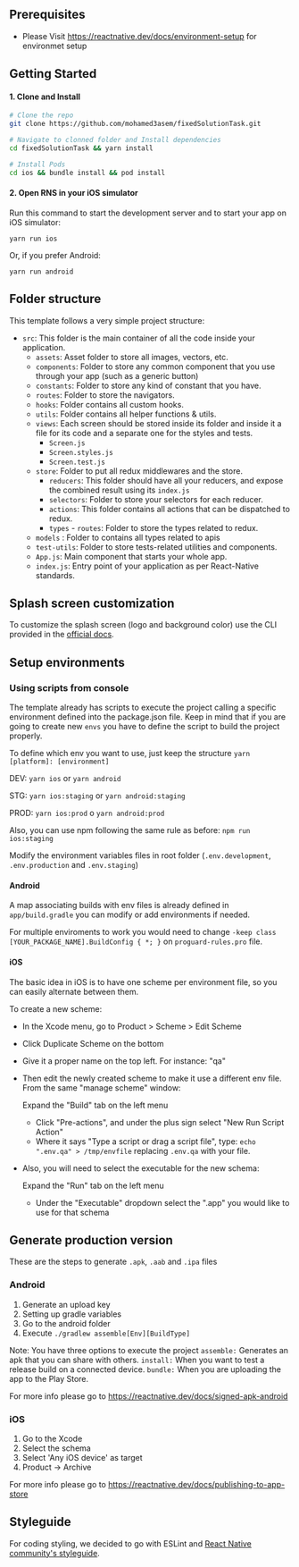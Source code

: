 ## Prerequisites

- Please Visit https://reactnative.dev/docs/environment-setup for environmet setup

## Getting Started

#### 1. Clone and Install

```bash
# Clone the repo
git clone https://github.com/mohamed3asem/fixedSolutionTask.git

# Navigate to clonned folder and Install dependencies
cd fixedSolutionTask && yarn install

# Install Pods
cd ios && bundle install && pod install
```

#### 2. Open RNS in your iOS simulator

Run this command to start the development server and to start your app on iOS simulator:
```
yarn run ios
```

Or, if you prefer Android:
```
yarn run android
```

## Folder structure

This template follows a very simple project structure:

- `src`: This folder is the main container of all the code inside your application.
  - `assets`: Asset folder to store all images, vectors, etc.
  - `components`: Folder to store any common component that you use through your app (such as a generic button)
  - `constants`: Folder to store any kind of constant that you have.
  - `routes`: Folder to store the navigators.  
  - `hooks`: Folder contains all custom hooks. 
  - `utils`: Folder contains all helper functions & utils.  
  - `views`: Each screen should be stored inside its folder and inside it a file for its code and a separate one for the styles and tests.
      - `Screen.js`
      - `Screen.styles.js`
      - `Screen.test.js`
  - `store`: Folder to put all redux middlewares and the store.
    - `reducers`: This folder should have all your reducers, and expose the combined result using its `index.js`
    - `selectors`: Folder to store your selectors for each reducer.
    - `actions`: This folder contains all actions that can be dispatched to redux.
    - `types`   - `routes`: Folder to store the types related to redux.
  - `models` : Folder to contains all types related to apis
  - `test-utils`: Folder to store tests-related utilities and components.
  - `App.js`: Main component that starts your whole app.
  - `index.js`: Entry point of your application as per React-Native standards.

## Splash screen customization

To customize the splash screen (logo and background color) use the CLI provided in the [official docs](https://github.com/zoontek/react-native-bootsplash#assets-generation).

## Setup environments

### Using scripts from console

The template already has scripts to execute the project calling a specific environment defined into the package.json file. Keep in mind that if you are going to create new `envs` you have to define the script to build the project properly.

To define which env you want to use, just keep the structure `yarn [platform]: [environment]`


DEV: `yarn ios` or `yarn android`

STG: `yarn ios:staging` or `yarn android:staging`

PROD: `yarn ios:prod` o `yarn android:prod`

Also, you can use npm following the same rule as before: `npm run ios:staging`

Modify the environment variables files in root folder (`.env.development`, `.env.production` and `.env.staging`)


#### Android

A map associating builds with env files is already defined in `app/build.gradle` you can modify or add environments if needed.

For multiple enviroments to work you would need to change `-keep class [YOUR_PACKAGE_NAME].BuildConfig { *; }` on `proguard-rules.pro` file.

#### iOS

The basic idea in iOS is to have one scheme per environment file, so you can easily alternate between them.

To create a new scheme:

- In the Xcode menu, go to Product > Scheme > Edit Scheme
- Click Duplicate Scheme on the bottom
- Give it a proper name on the top left. For instance: "qa"
- Then edit the newly created scheme to make it use a different env file. From the same "manage scheme" window:

  Expand the "Build" tab on the left menu
  - Click "Pre-actions", and under the plus sign select "New Run Script Action"
  - Where it says "Type a script or drag a script file", type: `echo ".env.qa" > /tmp/envfile` replacing `.env.qa` with your file.
- Also, you will need to select the executable for the new schema:

  Expand the "Run" tab on the left menu
  - Under the "Executable" dropdown select the ".app" you would like to use for that schema

## Generate production version

These are the steps to generate `.apk`, `.aab` and `.ipa` files

### Android

1. Generate an upload key
2. Setting up gradle variables
3. Go to the android folder
4. Execute `./gradlew assemble[Env][BuildType]`

Note: You have three options to execute the project
`assemble:` Generates an apk that you can share with others.
`install:` When you want to test a release build on a connected device.
`bundle:` When you are uploading the app to the Play Store.

For more info please go to https://reactnative.dev/docs/signed-apk-android

### iOS

1. Go to the Xcode
2. Select the schema
3. Select 'Any iOS device' as target
4. Product -> Archive

For more info please go to https://reactnative.dev/docs/publishing-to-app-store

## Styleguide

For coding styling, we decided to go with ESLint and [React Native community's styleguide](https://github.com/facebook/react-native/tree/master/packages/eslint-config-react-native-community#readme).

